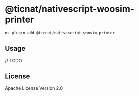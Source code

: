 # @ticnat/nativescript-woosim-printer

```javascript
ns plugin add @ticnat/nativescript-woosim-printer
```

## Usage

// TODO

## License

Apache License Version 2.0
